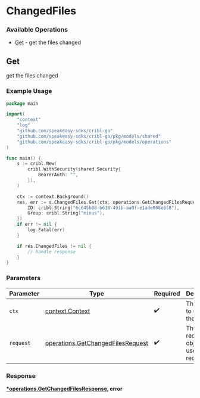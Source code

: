 # ChangedFiles

### Available Operations

* [Get](#get) - get the files changed

## Get

get the files changed

### Example Usage

```go
package main

import(
	"context"
	"log"
	"github.com/speakeasy-sdks/cribl-go"
	"github.com/speakeasy-sdks/cribl-go/pkg/models/shared"
	"github.com/speakeasy-sdks/cribl-go/pkg/models/operations"
)

func main() {
    s := cribl.New(
        cribl.WithSecurity(shared.Security{
            BearerAuth: "",
        }),
    )

    ctx := context.Background()
    res, err := s.ChangedFiles.Get(ctx, operations.GetChangedFilesRequest{
        ID: cribl.String("6c645b08-b618-491b-aa0f-e1ade008e6f8"),
        Group: cribl.String("minus"),
    })
    if err != nil {
        log.Fatal(err)
    }

    if res.ChangedFiles != nil {
        // handle response
    }
}
```

### Parameters

| Parameter                                                                              | Type                                                                                   | Required                                                                               | Description                                                                            |
| -------------------------------------------------------------------------------------- | -------------------------------------------------------------------------------------- | -------------------------------------------------------------------------------------- | -------------------------------------------------------------------------------------- |
| `ctx`                                                                                  | [context.Context](https://pkg.go.dev/context#Context)                                  | :heavy_check_mark:                                                                     | The context to use for the request.                                                    |
| `request`                                                                              | [operations.GetChangedFilesRequest](../../models/operations/getchangedfilesrequest.md) | :heavy_check_mark:                                                                     | The request object to use for the request.                                             |


### Response

**[*operations.GetChangedFilesResponse](../../models/operations/getchangedfilesresponse.md), error**

